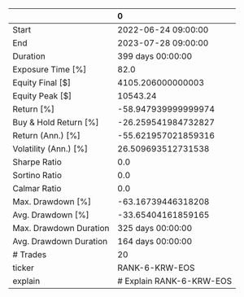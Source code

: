 |                        | 0                        |
|:-----------------------|:-------------------------|
| Start                  | 2022-06-24 09:00:00      |
| End                    | 2023-07-28 09:00:00      |
| Duration               | 399 days 00:00:00        |
| Exposure Time [%]      | 82.0                     |
| Equity Final [$]       | 4105.206000000003        |
| Equity Peak [$]        | 10543.24                 |
| Return [%]             | -58.947939999999974      |
| Buy & Hold Return [%]  | -26.259541984732827      |
| Return (Ann.) [%]      | -55.621957021859316      |
| Volatility (Ann.) [%]  | 26.509693512731538       |
| Sharpe Ratio           | 0.0                      |
| Sortino Ratio          | 0.0                      |
| Calmar Ratio           | 0.0                      |
| Max. Drawdown [%]      | -63.16739446318208       |
| Avg. Drawdown [%]      | -33.65404161859165       |
| Max. Drawdown Duration | 325 days 00:00:00        |
| Avg. Drawdown Duration | 164 days 00:00:00        |
| # Trades               | 20                       |
| ticker                 | RANK-6-KRW-EOS           |
| explain                | # Explain RANK-6-KRW-EOS |